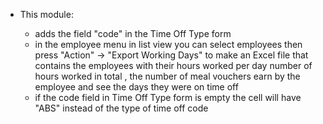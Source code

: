- This module:

  - adds the field "code" in the Time Off Type form
  - in the employee menu in list view you can select employees then press "Action" -\> "Export Working Days" to make an
    Excel file that contains the employees with their hours worked per day number of hours worked in total , the number
    of meal vouchers earn by the employee and see the days they were on time off
  - if the code  field in Time Off Type form is empty the cell will have "ABS" instead of the type of time off code

